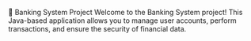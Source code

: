🏦 Banking System Project
Welcome to the Banking System project! This Java-based application allows you to manage user accounts, perform transactions, and ensure the security of financial data.

